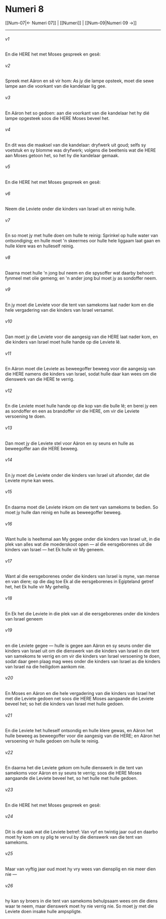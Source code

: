 # Numeri 8

[[Num-07|← Numeri 07]] | [[Numeri]] | [[Num-09|Numeri 09 →]]
***

###### v1
En die HERE het met Moses gespreek en gesê: 
###### v2
Spreek met Aäron en sê vir hom: As jy die lampe opsteek, moet die sewe lampe aan die voorkant van die kandelaar lig gee. 
###### v3
En Aäron het so gedoen: aan die voorkant van die kandelaar het hy dié lampe opgesteek soos die HERE Moses beveel het. 
###### v4
En dit was die maaksel van die kandelaar: dryfwerk uit goud; selfs sy voetstuk en sy blomme was dryfwerk; volgens die beeltenis wat die HERE aan Moses getoon het, so het hy die kandelaar gemaak. 
###### v5
En die HERE het met Moses gespreek en gesê: 
###### v6
Neem die Leviete onder die kinders van Israel uit en reinig hulle. 
###### v7
En so moet jy met hulle doen om hulle te reinig: Sprinkel op hulle water van ontsondiging; en hulle moet 'n skeermes oor hulle hele liggaam laat gaan en hulle klere was en hulleself reinig. 
###### v8
Daarna moet hulle 'n jong bul neem en die spysoffer wat daarby behoort: fynmeel met olie gemeng; en 'n ander jong bul moet jy as sondoffer neem. 
###### v9
En jy moet die Leviete voor die tent van samekoms laat nader kom en die hele vergadering van die kinders van Israel versamel. 
###### v10
Dan moet jy die Leviete voor die aangesig van die HERE laat nader kom, en die kinders van Israel moet hulle hande op die Leviete lê. 
###### v11
En Aäron moet die Leviete as beweegoffer beweeg voor die aangesig van die HERE namens die kinders van Israel, sodat hulle daar kan wees om die dienswerk van die HERE te verrig. 
###### v12
En die Leviete moet hulle hande op die kop van die bulle lê; en berei jy een as sondoffer en een as brandoffer vir die HERE, om vir die Leviete versoening te doen. 
###### v13
Dan moet jy die Leviete stel voor Aäron en sy seuns en hulle as beweegoffer aan die HERE beweeg. 
###### v14
En jy moet die Leviete onder die kinders van Israel uit afsonder, dat die Leviete myne kan wees. 
###### v15
En daarna moet die Leviete inkom om die tent van samekoms te bedien. So moet jy hulle dan reinig en hulle as beweegoffer beweeg. 
###### v16
Want hulle is heeltemal aan My gegee onder die kinders van Israel uit, in die plek van alles wat die moederskoot open — al die eersgeborenes uit die kinders van Israel — het Ek hulle vir My geneem. 
###### v17
Want al die eersgeborenes onder die kinders van Israel is myne, van mense en van diere; op die dag toe Ek al die eersgeborenes in Egipteland getref het, het Ek hulle vir My geheilig. 
###### v18
En Ek het die Leviete in die plek van al die eersgeborenes onder die kinders van Israel geneem 
###### v19
en die Leviete gegee — hulle is gegee aan Aäron en sy seuns onder die kinders van Israel uit om die dienswerk van die kinders van Israel in die tent van samekoms te verrig en om vir die kinders van Israel versoening te doen, sodat daar geen plaag mag wees onder die kinders van Israel as die kinders van Israel na die heiligdom aankom nie. 
###### v20
En Moses en Aäron en die hele vergadering van die kinders van Israel het met die Leviete gedoen net soos die HERE Moses aangaande die Leviete beveel het; so het die kinders van Israel met hulle gedoen. 
###### v21
En die Leviete het hulleself ontsondig en hulle klere gewas, en Aäron het hulle beweeg as beweegoffer voor die aangesig van die HERE; en Aäron het versoening vir hulle gedoen om hulle te reinig. 
###### v22
En daarna het die Leviete gekom om hulle dienswerk in die tent van samekoms voor Aäron en sy seuns te verrig; soos die HERE Moses aangaande die Leviete beveel het, so het hulle met hulle gedoen. 
###### v23
En die HERE het met Moses gespreek en gesê: 
###### v24
Dit is die saak wat die Leviete betref: Van vyf en twintig jaar oud en daarbo moet hy kom om sy plig te vervul by die dienswerk van die tent van samekoms. 
###### v25
Maar van vyftig jaar oud moet hy vry wees van diensplig en nie meer dien nie — 
###### v26
hy kan sy broers in die tent van samekoms behulpsaam wees om die diens waar te neem, maar dienswerk moet hy nie verrig nie. So moet jy met die Leviete doen insake hulle ampspligte. 
